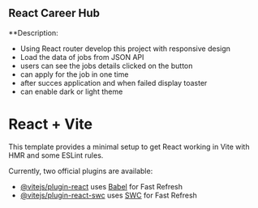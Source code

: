 ## React Career Hub 

**Description:
- Using React router develop this project with responsive design 
- Load the data of jobs from JSON API
- users can see the jobs details clicked on the button 
- can apply for the job in one time 
- after succes application and  when failed display toaster
- can enable dark or light theme



# React + Vite

This template provides a minimal setup to get React working in Vite with HMR and some ESLint rules.

Currently, two official plugins are available:

- [@vitejs/plugin-react](https://github.com/vitejs/vite-plugin-react/blob/main/packages/plugin-react/README.md) uses [Babel](https://babeljs.io/) for Fast Refresh
- [@vitejs/plugin-react-swc](https://github.com/vitejs/vite-plugin-react-swc) uses [SWC](https://swc.rs/) for Fast Refresh
